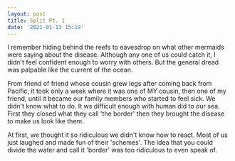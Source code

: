 ```yaml
---
layout: post
title: Split Pt. 1
date: '2021-01-13 15:19'
---
```


 I remember hiding behind the reefs to eavesdrop on what other mermaids were saying about the disease. Although any one of us could catch it, I didn't feel confident enough to worry with others. But the general dread was palpable like the current of the ocean.

From friend of friend whose cousin grew legs after coming back from Pacific, it took only a week where it was one of MY cousin, then one of my friend, until it became our family members who started to feel sick. We didn't know what to do. It ws difficult enough with human did to our sea. First they closed what they call 'the border' then they brought the disease to make us look like them. 

At first, we thought it so ridiculous we didn't know how to react. Most of us just laughed and made fun of their 'schemes'. The idea that you could divide the water and call it 'border' was too ridiculous to even speak of.
